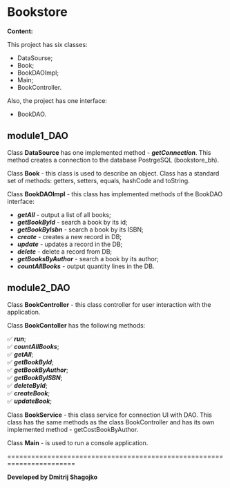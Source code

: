 # **Bookstore**

**Content:**

This project has six classes:
* DataSourse;
* Book;
* BookDAOImpl;
* Main;
* BookController.

Also, the project has one interface:
* BookDAO.

## **module1_DAO**

Class **DataSource** has one implemented method - ***getConnection***.
This method creates a connection to the database PostrgeSQL (bookstore_bh).

Class **Book** - this class is used to describe an object. 
Class has a standard set of methods: getters, setters, equals, hashCode and toString.

Class **BookDAOImpl** - this class has implemented methods of the BookDAO interface:
* ***getAll*** - output a list of all books;
* ***getBookById*** - search a book by its id;
* ***getBookByIsbn*** - search a book by its ISBN;
* ***create*** - creates a new record in DB;
* ***update*** - updates a record in the DB;
* ***delete*** - delete a record from DB;
* ***getBooksByAuthor*** - search a book by its author;
* ***countAllBooks*** - output quantity lines in the DB.

## **module2_DAO**

Class **BookController** - this class controller for user interaction with the application.

Class **BookContoller** has the following methods:

:white_check_mark: ***run***;  
:white_check_mark: ***countAllBooks***;     
:white_check_mark: ***getAll***;    
:white_check_mark: ***getBookById***;   
:white_check_mark: ***getBookByAuthor***;   
:white_check_mark: ***getBookByISBN***;     
:white_check_mark: ***deleteById***;    
:white_check_mark: ***createBook***;    
:white_check_mark: ***updateBook***;    

Class **BookService** - this class service for connection UI with DAO.
This class has the same methods as the class BookController and has its own implemented method - getCostBookByAuthor.

Class **Main** - is used to run a console application.

=======================================================================

__Developed by Dmitrij Shagojko__
